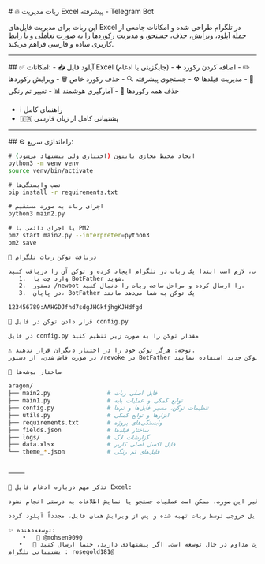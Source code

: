 ‎# 🔥 ربات مدیریت Excel پیشرفته - Telegram Bot

‎این ربات برای مدیریت فایل‌های Excel در تلگرام طراحی شده و امکانات جامعی از جمله آپلود، ویرایش، حذف، جستجو، و مدیریت رکوردها را به صورت تعاملی و با رابط کاربری ساده و فارسی فراهم می‌کند.

---

‎## ✅ امکانات:
‎- 📤 آپلود فایل Excel (جایگزینی یا ادغام)
‎- ➕ اضافه کردن رکورد
‎- ✏️ ویرایش رکوردها
‎- 🗑️ حذف رکورد خاص
‎- 🔍 جستجوی پیشرفته
‎- ⚙️ مدیریت فیلدها
‎- 🎨 تغییر تم رنگی
‎- 📊 آمارگیری هوشمند
‎- 🧹 حذف همه رکوردها
- ℹ️ راهنمای کامل
- 🇮🇷 پشتیبانی کامل از زبان فارسی

---

‎## ⚙️ راه‌اندازی سریع:

```bash
‎# ایجاد محیط مجازی پایتون (اختیاری ولی پیشنهاد می‌شود)
python3 -m venv venv
source venv/bin/activate

‎# نصب وابستگی‌ها
pip install -r requirements.txt

‎# اجرای ربات به صورت مستقیم
python3 main2.py

‎# یا اجرای دائمی با PM2
pm2 start main2.py --interpreter=python3
pm2 save

🔑 دریافت توکن ربات تلگرام

‎برای اجرای این ربات، لازم است ابتدا یک ربات در تلگرام ایجاد کرده و توکن آن را دریافت کنید:
‎	1.	وارد چت با BotFather شوید.
‎	2.	دستور /newbot را ارسال کرده و مراحل ساخت ربات را دنبال کنید.
‎	3.	در پایان، BotFather یک توکن به شما می‌دهد مانند

123456789:AAHGDJfhd7sdgJHGkfjhgKJHdfgd

‎📁 قرار دادن توکن در فایل config.py

‎در فایل config.py مقدار توکن را به صورت زیر تنظیم کنید

⚠️ توجه: هرگز توکن خود را در اختیار دیگران قرار ندهید.
در صورت فاش شدن، از دستور /revoke در BotFather برای صدور توکن جدید استفاده نمایید.

‎📁 ساختار پوشه‌ها

aragon/
├── main2.py                # فایل اصلی ربات
├── main1.py                # توابع کمکی و عملیات پایه
├── config.py               # تنظیمات توکن، مسیر فایل‌ها و تم‌ها
├── utils.py                # ابزارها و توابع کمکی
├── requirements.txt        # وابستگی‌های پروژه
├── fields.json             # ساختار فیلدها
├── logs/                   # گزارشات لاگ
├── data.xlsx               # فایل اکسل اصلی کاربر
└── theme_*.json            # فایل‌های تم رنگی


⸻

🚨 تذکر مهم درباره ادغام فایل Excel:

در هنگام ادغام فایل اکسل جدید با فایل قبلی، باید دقت شود که ساختار ستون‌های فایل (مانند نام، نام خانوادگی، و …) دقیقاً مطابق با فایل‌هایی باشد که این ربات تولید کرده است. در غیر این صورت، ممکن است عملیات جستجو یا نمایش اطلاعات به درستی انجام نشود.

پیشنهاد می‌شود ابتدا یک فایل خروجی توسط ربات تهیه شده و پس از ویرایش همان فایل، مجدداً آپلود گردد.

✨ توسعه‌دهنده:
	•	👤 @mohsen9090
‎	•	🔧 این پروژه به صورت مداوم در حال توسعه است. اگر پیشنهادی دارید، حتماً ارسال کنید
پشتیبانی تلگرام : rosegold181@
